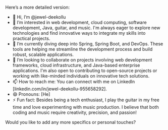 Here’s a more detailed version:

- 👋 Hi, I’m @jewel-deekollu  
- 👀 I’m interested in web development, cloud computing, software development, Java, guitar, and music. I'm always eager to explore new technologies and find innovative ways to integrate my skills into practical projects.
- 🌱 I’m currently diving deep into Spring, Spring Boot, and DevOps. These tools are helping me streamline the development process and build robust, scalable applications.
- 💞️ I’m looking to collaborate on projects involving web development frameworks, cloud infrastructure, and Java-based enterprise applications. I'm also open to contributing to open-source projects or working with like-minded individuals on innovative tech solutions.
- 📫 How to reach me: You can connect with me on LinkedIn [linkedin.com/in/jewel-deekollu-955658292].
- 😄 Pronouns: [He]
- ⚡ Fun fact: Besides being a tech enthusiast, I play the guitar in my free time and love experimenting with music production. I believe that both coding and music require creativity, precision, and passion!

Would you like to add any more specifics or personal touches?
